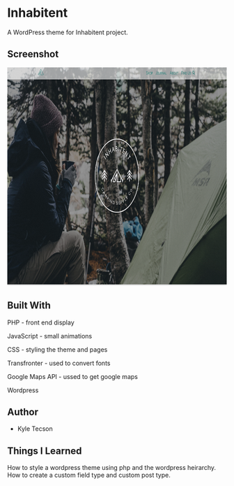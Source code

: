 # Inhabitent

A WordPress theme for Inhabitent project.

## Screenshot

<img src="./screenshots/inhabitent-screenshot.png" width="800px" height="500px">

## Built With

PHP - front end display

JavaScript - small animations

CSS - styling the theme and pages

Transfronter - used to convert fonts

Google Maps API - ussed to get google maps

Wordpress

## Author

- Kyle Tecson

## Things I Learned

How to style a wordpress theme using php and the wordpress heirarchy.
How to create a custom field type and custom post type.
